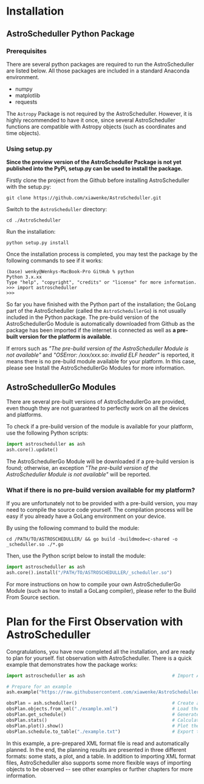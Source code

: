 # Installation

## AstroScheduller Python Package

### Prerequisites

There are several python packages are required to run the AstroScheduller are listed below. All those packages are included in a standard Anaconda environment. 

 - numpy
 - matplotlib
 - requests

The `Astropy` Package is not required by the AstroScheduller. However, it is highly recommended to have it once, since several AstroScheduller functions are compatible with Astropy objects (such as coordinates and time objects). 


### Using setup.py

**Since the preview version of the AstroScheduller Package is not yet published into the PyPi, setup.py can be used to install the package.** 

Firstly clone the project from the Github before installing AstroScheduller with the setup.py:
``` shell
git clone https://github.com/xiawenke/AstroScheduller.git
```

Switch to the `AstroScheduller` directory:
``` shell
cd ./AstroScheduller
```

Run the installation:
``` shell
python setup.py install
```

Once the installation process is completed, you may test the package by the following commands to see if it works:
``` shell
(base) wenky@Wenkys-MacBook-Pro GitHub % python
Python 3.x.xx
Type "help", "copyright", "credits" or "license" for more information.
>>> import astroscheduller
>>>
```

So far you have finished with the Python part of the installation; the GoLang part of the AstroScheduller (called the `AstroSchedullerGo`) is not usually included in the Python package. The pre-build version of the AstroSchedullerGo Module is automatically downloaded from Github as the package has been imported if the internet is connected as well as **a pre-built version for the platform is available**. 

If errors such as *"The pre-build version of the AstroScheduller Module is not available"* and *"OSError: /xxx/xxx.so: invalid ELF header"* is reported, it means there is no pre-build module available for your platform. In this case, please see Install the AstroSchedullerGo Modules for more information.

## AstroSchedullerGo Modules

There are several pre-built versions of AstroSchedullerGo are provided, even though they are not guaranteed to perfectly work on all the devices and platforms. 

To check if a pre-build version of the module is available for your platform, use the following Python scripts: 

``` python
import astroscheduller as ash
ash.core().update()
```

The AstroSchedullerGo Module will be downloaded if a pre-build version is found; otherwise, an exception *"The pre-build version of the AstroScheduller Module is not available"* will be reported.  

### What if there is no pre-build version available for my platform? 

If you are unfortunately not to be provided with a pre-build version, you may need to compile the source code yourself. The compilation process will be easy if you already have a GoLang environment on your device. 

By using the following command to build the module:

```shell
cd /PATH/TO/ASTROSCHEDULLER/ && go build -buildmode=c-shared -o _scheduller.so ./*.go
```

Then, use the Python script below to install the module:

```python
import astroscheduller as ash
ash.core().install("/PATH/TO/ASTROSCHEDULLER/_scheduller.so")
```

For more instructions on how to compile your own AstroSchedullerGo Module (such as how to install a GoLang compiler), please refer to the Build From Source section. 

# Plan for the First Observation with AstroScheduller

Congratulations, you have now completed all the installation, and are ready to plan for yourself. fist observation with AstroScheduller. There is a quick example that demonstrates how the package works:

```python
import astroscheduller as ash                                # Import AstroScheduller

# Prepare for an example
ash.example("https://raw.githubusercontent.com/xiawenke/AstroScheduller/Dev/tests/psr_list_debug.xml")

obsPlan = ash.scheduller()                                   # Create a new scheduller object
obsPlan.objects.from_xml("./example.xml")                    # Load the objects from a XML file
obsPlan.get_schedule()                                       # Generate the schedule
obsPlan.stats()                                              # Calculate the statistics
obsPlan.plot().show()                                        # Plot the schedule
obsPlan.schedule.to_table("./example.txt")                   # Export the schedule to a table
```

In this example, a pre-prepared XML format file is read and automatically planned. In the end, the planning results are presented in three different formats: some stats, a plot, and a table. In addition to importing XML format files, AstroScheduller also supports some more flexible ways of importing objects to be observed -- see other examples or further chapters for more information. 